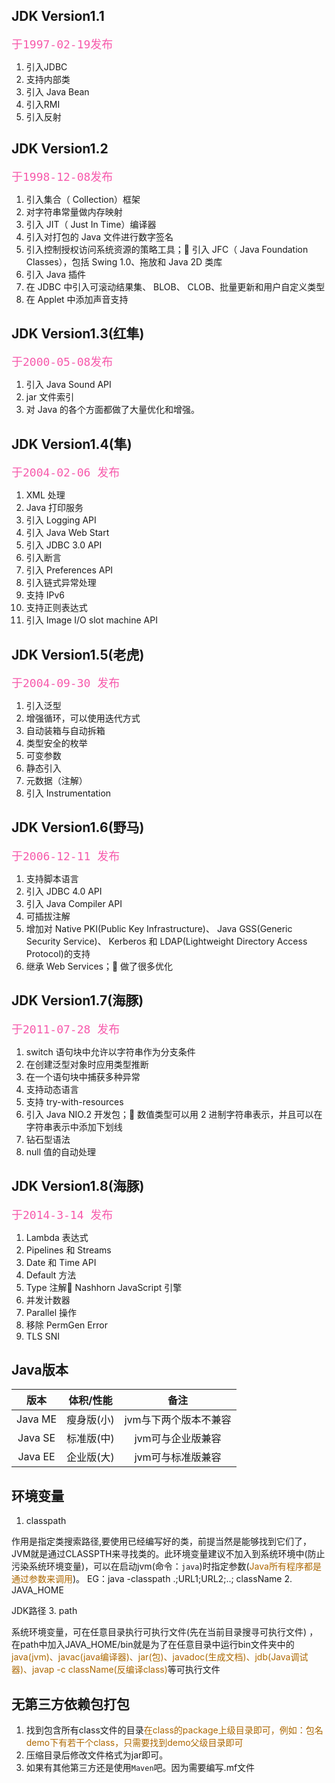 ## JDK Version1.1
<code><font color=#f759ab size=4>于1997-02-19发布</font></code>

1. 引入JDBC
2. 支持内部类
3. 引入 Java Bean
4. 引入RMI
5. 引入反射

## JDK Version1.2
<code><font color=#f759ab size=4>于1998-12-08发布</font></code>

1. 引入集合（ Collection）框架
2. 对字符串常量做内存映射
3. 引入 JIT（ Just In Time）编译器
4. 引入对打包的 Java 文件进行数字签名
5. 引入控制授权访问系统资源的策略工具； 引入 JFC（ Java Foundation Classes），包括 Swing 1.0、拖放和 Java 2D
类库
6. 引入 Java 插件
7. 在 JDBC 中引入可滚动结果集、 BLOB、 CLOB、批量更新和用户自定义类型
8. 在 Applet 中添加声音支持

## JDK Version1.3(红隼)
<code><font color=#f759ab size=4>于2000-05-08发布</font></code>

1. 引入 Java Sound API
2. jar 文件索引
3. 对 Java 的各个方面都做了大量优化和增强。

## JDK Version1.4(隼)
<code><font color=#f759ab size=4>于2004-02-06 发布</font></code>

1. XML 处理
2. Java 打印服务
3. 引入 Logging API
4. 引入 Java Web Start
5. 引入 JDBC 3.0 API
6. 引入断言
7. 引入 Preferences API
8. 引入链式异常处理
9. 支持 IPv6
10. 支持正则表达式
11. 引入 Image I/O slot machine API

## JDK Version1.5(老虎)
<code><font color=#f759ab size=4>于2004-09-30 发布</font></code>

1. 引入泛型
2. 增强循环，可以使用迭代方式
3. 自动装箱与自动拆箱
4. 类型安全的枚举
5. 可变参数
6. 静态引入
7. 元数据（注解）
8. 引入 Instrumentation

## JDK Version1.6(野马)
<code><font color=#f759ab size=4>于2006-12-11 发布</font></code>

1. 支持脚本语言
2. 引入 JDBC 4.0 API
3. 引入 Java Compiler API
4. 可插拔注解
5. 增加对 Native PKI(Public Key Infrastructure)、 Java GSS(Generic
Security Service)、 Kerberos 和 LDAP(Lightweight Directory Access Protocol)的支持
6. 继承 Web Services； 做了很多优化

## JDK Version1.7(海豚)
<code><font color=#f759ab size=4>于2011-07-28  发布</font></code>

1. switch 语句块中允许以字符串作为分支条件
2. 在创建泛型对象时应用类型推断
3. 在一个语句块中捕获多种异常
4. 支持动态语言
5. 支持 try-with-resources
6. 引入 Java NIO.2 开发包； 数值类型可以用 2 进制字符串表示，并且可以在字符串表示中添加下划线
7. 钻石型语法
8. null 值的自动处理

## JDK Version1.8(海豚)
<code><font color=#f759ab size=4>于2014-3-14  发布</font></code>

1. Lambda 表达式
2. Pipelines 和 Streams
3. Date 和 Time API
4. Default 方法
5. Type 注解 Nashhorn JavaScript 引擎
6. 并发计数器
7. Parallel 操作
8. 移除 PermGen Error
9. TLS SNI

## Java版本
| 版本 | 体积/性能 | 备注 |
| :----: | :----: | :----: |
| Java ME | 瘦身版(小) | jvm与下两个版本不兼容 |
| Java SE | 标准版(中) | jvm可与企业版兼容 |
| Java EE | 企业版(大) | jvm可与标准版兼容 |

## 环境变量
1. classpath

  作用是指定类搜索路径,要使用已经编写好的类，前提当然是能够找到它们了，JVM就是通过CLASSPTH来寻找类的。此环境变量建议不加入到系统环境中(防止污染系统环境变量)，可以在启动jvm(命令：<code>java</code>)时指定参数(<font color=#ad6800>Java所有程序都是通过参数来调用</font>)。
        EG：java -classpath .;URL1;URL2;..; className
2. JAVA_HOME

  JDK路径
3. path

  系统环境变量，可在任意目录执行可执行文件(先在当前目录搜寻可执行文件) ，在path中加入JAVA_HOME/bin就是为了在任意目录中运行bin文件夹中的<font color=#ad6800>java(jvm)、javac(java编译器)、jar(包)、javadoc(生成文档)、jdb(Java调试器)、javap -c className(反编译class)</font>等可执行文件

## 无第三方依赖包打包
1. 找到包含所有class文件的目录<font color=#ad6800>在class的package上级目录即可，例如：包名demo下有若干个class，只需要找到demo父级目录即可</font>
2. 压缩目录后修改文件格式为jar即可。
3. 如果有其他第三方还是使用<code>Maven</code>吧。因为需要编写.mf文件
